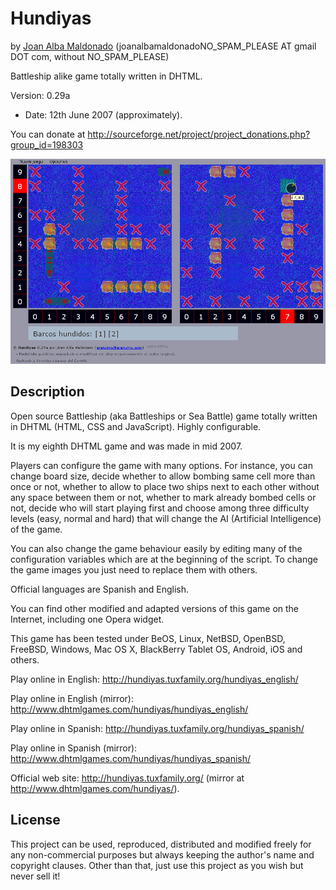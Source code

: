 Hundiyas 
========= 
by [Joan Alba Maldonado](https://joanalbamaldonado.com/) (joanalbamaldonadoNO_SPAM_PLEASE AT gmail DOT com, without NO_SPAM_PLEASE)

Battleship alike game totally written in DHTML.

Version: 0.29a 
- Date: 12th June 2007 (approximately).

You can donate at http://sourceforge.net/project/project_donations.php?group_id=198303


![ScreenShot](screenshot.gif)


## Description

Open source Battleship (aka Battleships or Sea Battle) game totally written in DHTML (HTML, CSS and JavaScript). Highly configurable.

It is my eighth DHTML game and was made in mid 2007.

Players can configure the game with many options. For instance, you can change board size, decide whether to allow bombing same cell more than once or not, whether to allow to place two ships next to each other without any space between them or not, whether to mark already bombed cells or not, decide who will start playing first and choose among three difficulty levels (easy, normal and hard) that will change the AI (Artificial Intelligence) of the game.

You can also change the game behaviour easily by editing many of the configuration variables which are at the beginning of the script. To change the game images you just need to replace them with others.

Official languages are Spanish and English.

You can find other modified and adapted versions of this game on the Internet, including one Opera widget.

This game has been tested under BeOS, Linux, NetBSD, OpenBSD, FreeBSD, Windows, Mac OS X, BlackBerry Tablet OS, Android, iOS and others.

Play online in English: http://hundiyas.tuxfamily.org/hundiyas_english/

Play online in English (mirror): http://www.dhtmlgames.com/hundiyas/hundiyas_english/

Play online in Spanish: http://hundiyas.tuxfamily.org/hundiyas_spanish/

Play online in Spanish (mirror): http://www.dhtmlgames.com/hundiyas/hundiyas_spanish/

Official web site: http://hundiyas.tuxfamily.org/ (mirror at http://www.dhtmlgames.com/hundiyas/).


## License

This project can be used, reproduced, distributed and modified freely for any non-commercial purposes but always keeping the author's name and copyright clauses. Other than that, just use this project as you wish but never sell it!